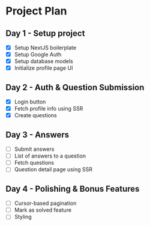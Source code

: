 # Project Plan

## Day 1 - Setup project
- [x] Setup NextJS boilerplate
- [x] Setup Google Auth
- [x] Setup database models
- [x] Initialize profile page UI

## Day 2 - Auth & Question Submission
- [x] Login button
- [x] Fetch profile info using SSR
- [x] Create questions

## Day 3 - Answers
- [ ] Submit answers
- [ ] List of answers to a question
- [ ] Fetch questions
- [ ] Question detail page using SSR

## Day 4 - Polishing & Bonus Features
- [ ] Cursor-based pagination
- [ ] Mark as solved feature
- [ ] Styling
